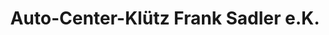 ---
title: "Auto-Center-Klütz Frank Sadler e.K."
url: /kluetz/auto-center-kluetz-frank-sadler-e-k/
shop: Autowerkstatt
---